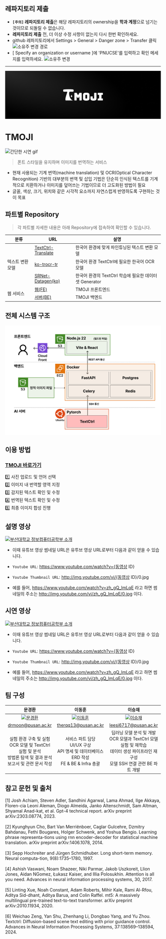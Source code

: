 ## 레파지토리 제출

- **`[주의]` 레파지토리 제출**은 해당 레파지토리의 ownership을 **학과 계정**으로 넘기는 것이므로 되돌릴 수 없습니다.
- **레파지토리 제출** 전, 더 이상 수정 사항이 없는지 다시 한번 확인하세요.
- github 레파지토리에서 Settings > General > Danger zone > Transfer 클릭
  <img src="https://github.com/user-attachments/assets/cb2361d4-e07e-4b5d-9116-aa80dddd8a8b" alt="소유주 변경 경로" width="500" />
- [ Specify an organization or username ]에 'PNUCSE'를 입력하고 확인 메세지를 입력하세요.
  <img src="https://github.com/user-attachments/assets/7c63955d-dcfe-4ac3-bdb6-7d2620575f3a" alt="소유주 변경" width="400" />

---

![메인 이미지](/img/banner.png)

# TMOJI

![간단한 시연 gif]()

> 폰트 스타일을 유지하며 이미지를 번역하는 서비스


- 현재 사용되는 기계 번역(machine translation) 및 OCR(Optical Character Recognition) 기반의 대부분의 번역 및 삽입 기법은 단순히 인식된 텍스트를 기계적으로 치환하거나 이미지를 덮어쓰는 기법이므로 더 고도화된 방법이 필요
- 글꼴, 색상, 크기, 위치와 같은 시각적 요소까지 자연스럽게 반영하도록 구현하는 것이 목표

## 파트별 Repository
> 각 파트별 자세한 내용은 아래 Repository에 접속하여 확인할 수 있습니다.

<table>
  <thead>
    <tr>
      <th>분류</th>
      <th>URL</th>
      <th>설명</th>
    </tr>
  </thead>
  <tbody>
    <tr>
      <td rowspan="3">텍스트 변환 모델</td>
      <td><a href='https://github.com/PNU-CSE-Graduation-TMOJI/TextCtrl-Translate'>TextCtrl-Translate</a></td>
      <td>한국어 환경에 맞게 파인튜닝된 텍스트 변환 모델</td>
    </tr>
    <tr>
      <td><a href='https://github.com/PNU-CSE-Graduation-TMOJI/ko_trocr_tr'>ko-trocr-tr</a></td>
      <td>한국어 환경 TextCtrl에 필요한 한국어 OCR 모델</td>
    </tr>
    <tr>
      <td><a href='https://github.com/PNU-CSE-Graduation-TMOJI/SRNet-Datagen_kr'>SRNet-Datagen(ko)</a></td>
      <td>한국어 환경의 TextCtrl 학습에 필요한 데이터셋 Generator</td>
    </tr>
    <tr>
      <td rowspan="2">웹 서비스</td>
      <td><a href='https://github.com/PNU-CSE-Graduation-TMOJI/tmoji-web'>웹(FE)</a></td>
      <td>TMOJI 프론트엔드</td>
    </tr>
    <tr>
      <td><a href='https://github.com/PNU-CSE-Graduation-TMOJI/tmoji-server'>서버(BE)</a></td>
      <td>TMOJI 백엔드</td>
    </tr>
  </tbody>
</table>

## 전체 시스템 구조

![system](/img/system.png)


## 이용 방법

### [TMOJI 바로가기](https://tmoji.org)

1️⃣ 사진 업로드 및 언어 선택 <br/>
2️⃣ 이미지 내 번역할 영역 지정 <br/>
3️⃣ 감지된 텍스트 확인 및 수정 <br/>
4️⃣ 번역된 텍스트 확인 및 수정 <br/>
5️⃣ 최종 이미지 합성 진행 <br/>


## 설명 영상

[![부산대학교 정보컴퓨터공학부 소개](http://img.youtube.com/vi/zh_gQ_lmLqE/0.jpg)](https://www.youtube.com/watch?v=zh_gQ_lmLqE)

- 이때 유튜브 영상 썸네일 URL은 유투브 영상 URL로부터 다음과 같이 얻을 수 있습니다.

- `Youtube URL`: https://www.youtube.com/watch?v={동영상 ID}
- `Youtube Thumbnail URL`: http://img.youtube.com/vi/{동영상 ID}/0.jpg
- 예를 들어, https://www.youtube.com/watch?v=zh_gQ_lmLqE 라고 하면 썸네일의 주소는 http://img.youtube.com/vi/zh_gQ_lmLqE/0.jpg 이다.


## 시연 영상

[![부산대학교 정보컴퓨터공학부 소개](http://img.youtube.com/vi/zh_gQ_lmLqE/0.jpg)](https://www.youtube.com/watch?v=zh_gQ_lmLqE)

- 이때 유튜브 영상 썸네일 URL은 유투브 영상 URL로부터 다음과 같이 얻을 수 있습니다.

- `Youtube URL`: https://www.youtube.com/watch?v={동영상 ID}
- `Youtube Thumbnail URL`: http://img.youtube.com/vi/{동영상 ID}/0.jpg
- 예를 들어, https://www.youtube.com/watch?v=zh_gQ_lmLqE 라고 하면 썸네일의 주소는 http://img.youtube.com/vi/zh_gQ_lmLqE/0.jpg 이다.

## 팀 구성

| 문경환 | 이동훈 | 이승재 |
|:-------:|:-------:|:-------:|
| <a href="https://github.com/drmoon-1st"><img width="100px" alt="문경환" src="https://avatars.githubusercontent.com/u/67881688?v=4" /></a> | <a href="https://github.com/bluelemon61"><img width="100px" alt="이동훈" src="https://avatars.githubusercontent.com/u/67902252?v=4" /></a> | <a href="https://github.com/Ea3214"><img width="100px" alt="이승재" src="https://avatars.githubusercontent.com/u/130594798?v=4" /></a> |
| drmoon@pusan.ac.kr | therqq13@pusan.ac.kr | leesj6717@pusan.ac.kr |
| 실험 환경 구축 및 실험 <br/> OCR 모델 및 TextCtrl 실험 및 분석 <br/> 방법론 탐색 및 결과 분석 <br/> 보고서 및 관련 문서 작성 | 서비스 파트 담당 <br/> UI/UX 구상 <br/> API 명세 및 데이터베이스 ERD 작성 <br/> FE & BE & Infra 총괄 | 딥러닝 모델 분석 및 개발 <br/> OCR 모델과 TextCtrl 모델 실험 및 재학습 <br/> 데이터 생성 파이프라인 재구성 <br/> 모델 SSH 연결 관련 BE 파트 개발 |

## 참고 문헌 및 출처

[1] Josh Achiam, Steven Adler, Sandhini Agarwal, Lama Ahmad, Ilge Akkaya, Floren-cia Leoni Aleman, Diogo Almeida, Janko Altenschmidt, Sam Altman, Shyamal Anad-kat, et al. Gpt-4 technical report. arXiv preprint arXiv:2303.08774, 2023. <br/> <br/>
[2] Kyunghyun Cho, Bart Van Merriënboer, Caglar Gulcehre, Dzmitry Bahdanau, Fethi Bougares, Holger Schwenk, and Yoshua Bengio. Learning phrase representa-tions using rnn encoder-decoder for statistical machine translation. arXiv preprint arXiv:1406.1078, 2014. <br/> <br/>
[3] Sepp Hochreiter and Jürgen Schmidhuber. Long short-term memory. Neural computa-tion, 9(8):1735–1780, 1997. <br/> <br/>
[4] Ashish Vaswani, Noam Shazeer, Niki Parmar, Jakob Uszkoreit, Llion Jones, Aidan NGomez, Łukasz Kaiser, and Illia Polosukhin. Attention is all you need. Advances in neural information processing systems, 30, 2017. <br/> <br/>
[5] Linting Xue, Noah Constant, Adam Roberts, Mihir Kale, Rami Al-Rfou, Aditya Sid-dhant, Aditya Barua, and Colin Raffel. mt5: A massively multilingual pre-trained text-to-text transformer. arXiv preprint arXiv:2010.11934, 2020. <br/> <br/>
[6] Weichao Zeng, Yan Shu, Zhenhang Li, Dongbao Yang, and Yu Zhou. Textctrl: Diffusion-based scene text editing with prior guidance control. Advances in Neural Information Processing Systems, 37:138569–138594, 2024. <br/> <br/>